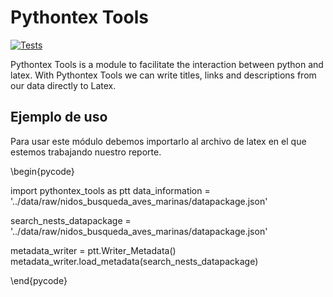 # Pythontex Tools
[![Tests](https://github.com/IslasGECI/pythontex_tools/actions/workflows/actions.yml/badge.svg)](https://github.com/IslasGECI/pythontex_tools/actions/workflows/actions.yml)

Pythontex Tools is a module to facilitate the interaction between python and latex.
With Pythontex Tools we can write titles, links and descriptions from our data directly to Latex.

## Ejemplo de uso
Para usar este módulo debemos importarlo al archivo de latex en el que estemos trabajando nuestro reporte.

\begin{pycode}

import pythontex_tools as ptt
data_information = '../data/raw/nidos_busqueda_aves_marinas/datapackage.json'

search_nests_datapackage = '../data/raw/nidos_busqueda_aves_marinas/datapackage.json'

metadata_writer = ptt.Writer_Metadata()
metadata_writer.load_metadata(search_nests_datapackage)

\end{pycode}
